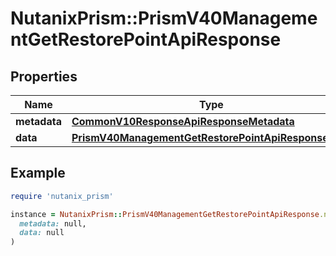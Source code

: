 # NutanixPrism::PrismV40ManagementGetRestorePointApiResponse

## Properties

| Name | Type | Description | Notes |
| ---- | ---- | ----------- | ----- |
| **metadata** | [**CommonV10ResponseApiResponseMetadata**](CommonV10ResponseApiResponseMetadata.md) |  | [optional] |
| **data** | [**PrismV40ManagementGetRestorePointApiResponseData**](PrismV40ManagementGetRestorePointApiResponseData.md) |  | [optional] |

## Example

```ruby
require 'nutanix_prism'

instance = NutanixPrism::PrismV40ManagementGetRestorePointApiResponse.new(
  metadata: null,
  data: null
)
```

